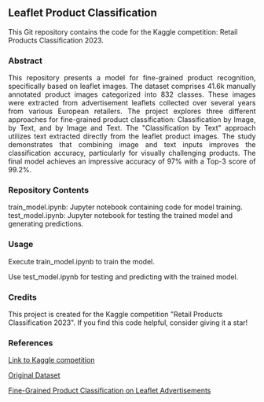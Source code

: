 ## Leaflet Product Classification

This Git repository contains the code for the Kaggle competition: Retail Products Classification 2023.

### Abstract
<p align="justify"> This repository presents a model for fine-grained product recognition, specifically based on leaflet images. The dataset comprises 41.6k manually annotated product images categorized into 832 classes. These images were extracted from advertisement leaflets collected over several years from various European retailers. The project explores three different approaches for fine-grained product classification: Classification by Image, by Text, and by Image and Text. The "Classification by Text" approach utilizes text extracted directly from the leaflet product images. The study demonstrates that combining image and text inputs improves the classification accuracy, particularly for visually challenging products. The final model achieves an impressive accuracy of 97% with a Top-3 score of 99.2%. </p> 

### Repository Contents
train_model.ipynb: Jupyter notebook containing code for model training.
test_model.ipynb: Jupyter notebook for testing the trained model and generating predictions.

### Usage
Execute train_model.ipynb to train the model.

Use test_model.ipynb for testing and predicting with the trained model.

### Credits
This project is created for the Kaggle competition "Retail Products Classification 2023".
If you find this code helpful, consider giving it a star!

### References
[Link to Kaggle competition](https://www.kaggle.com/competitions/retail-products-classification-2023)

[Original Dataset](https://zenodo.org/records/7869954#.ZFTN8M7P3tV)

[Fine-Grained Product Classification on Leaflet Advertisements](https://arxiv.org/abs/2305.03706)
